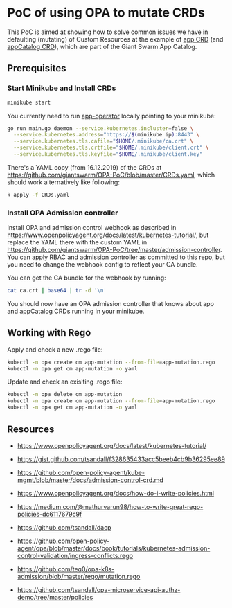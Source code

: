 # PoC of using OPA to mutate CRDs

This PoC is aimed at showing how to solve common issues we have in defaulting (mutating) of Custom Resources at the example of [app CRD](https://github.com/giantswarm/apiextensions/blob/master/pkg/apis/application/v1alpha1/app_types.go) (and [appCatalog CRD](https://github.com/giantswarm/apiextensions/blob/master/pkg/apis/application/v1alpha1/app_catalog_types.go)), which are part of the Giant Swarm App Catalog.

## Prerequisites

### Start Minikube and Install CRDs

```bash
minikube start
```

You currently need to run [app-operator](https://github.com/giantswarm/app-operator/) locally pointing to your minikube:

```bash
go run main.go daemon --service.kubernetes.incluster=false \
  --service.kubernetes.address="https://$(minikube ip):8443" \
  --service.kubernetes.tls.cafile="$HOME/.minikube/ca.crt" \
  --service.kubernetes.tls.crtfile="$HOME/.minikube/client.crt" \
  --service.kubernetes.tls.keyfile="$HOME/.minikube/client.key"
```

There's a YAML copy (from 16.12.2019) of the CRDs at https://github.com/giantswarm/OPA-PoC/blob/master/CRDs.yaml, which should work alternatively like following:

```bash
k apply -f CRDs.yaml
```

### Install OPA Admission controller

Install OPA and admission control webhook as described in https://www.openpolicyagent.org/docs/latest/kubernetes-tutorial/, but replace the YAML there with the custom YAML in https://github.com/giantswarm/OPA-PoC/tree/master/admission-controller. You can apply RBAC and admission controller as committed to this repo, but you need to change the webhook config to reflect your CA bundle.

You can get the CA bundle for the webhook by running:

```bash
cat ca.crt | base64 | tr -d '\n'
```

You should now have an OPA admission controller that knows about app and appCatalog CRDs running in your minikube.

## Working with Rego

Apply and check a new .rego file:

```bash
kubectl -n opa create cm app-mutation --from-file=app-mutation.rego
kubectl -n opa get cm app-mutation -o yaml
```

Update and check an exisiting .rego file:

```bash
kubectl -n opa delete cm app-mutation
kubectl -n opa create cm app-mutation --from-file=app-mutation.rego
kubectl -n opa get cm app-mutation -o yaml
```

## Resources

- https://www.openpolicyagent.org/docs/latest/kubernetes-tutorial/
- https://gist.github.com/tsandall/f328635433acc5beeb4cb9b36295ee89

- https://github.com/open-policy-agent/kube-mgmt/blob/master/docs/admission-control-crd.md
- https://www.openpolicyagent.org/docs/how-do-i-write-policies.html
- https://medium.com/@mathurvarun98/how-to-write-great-rego-policies-dc6117679c9f
- https://github.com/tsandall/dacp
- https://github.com/open-policy-agent/opa/blob/master/docs/book/tutorials/kubernetes-admission-control-validation/ingress-conflicts.rego
- https://github.com/teq0/opa-k8s-admission/blob/master/rego/mutation.rego
- https://github.com/tsandall/opa-microservice-api-authz-demo/tree/master/policies